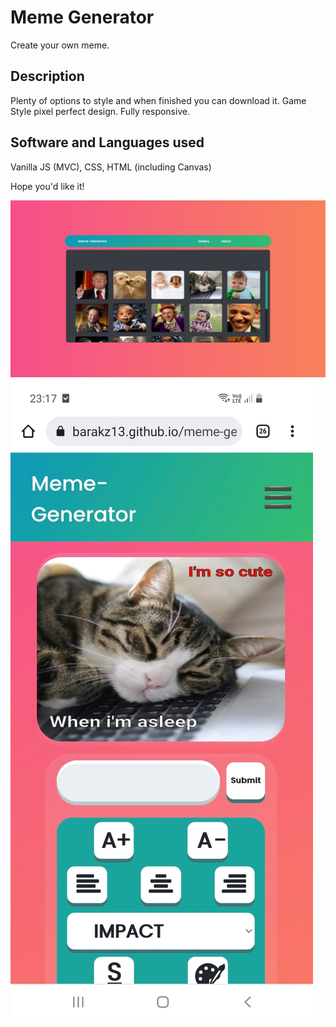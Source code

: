 # Meme Generator

Create your own meme.

## Description
Plenty of options to style and when finished you can download it.
Game Style pixel perfect design. Fully responsive.

## Software and Languages used

Vanilla JS (MVC), CSS, HTML (including Canvas)

Hope you'd like it!

![My Image](mgfull.png)
![My Image](mgmobile.jpeg)
